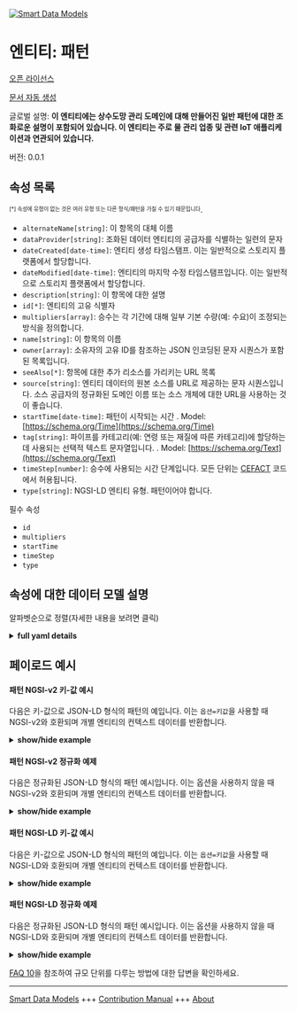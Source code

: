<!-- 10-Header -->  
[![Smart Data Models](https://smartdatamodels.org/wp-content/uploads/2022/01/SmartDataModels_logo.png "Logo")](https://smartdatamodels.org)  
엔티티: 패턴  
=======<!-- /10-Header -->  
<!-- 15-License -->  
[오픈 라이선스](https://github.com/smart-data-models//dataModel.WaterDistributionManagementEPANET/blob/master/Pattern/LICENSE.md)  
[문서 자동 생성](https://docs.google.com/presentation/d/e/2PACX-1vTs-Ng5dIAwkg91oTTUdt8ua7woBXhPnwavZ0FxgR8BsAI_Ek3C5q97Nd94HS8KhP-r_quD4H0fgyt3/pub?start=false&loop=false&delayms=3000#slide=id.gb715ace035_0_60)  
<!-- /15-License -->  
<!-- 20-Description -->  
글로벌 설명: **이 엔티티에는 상수도망 관리 도메인에 대해 만들어진 일반 패턴에 대한 조화로운 설명이 포함되어 있습니다. 이 엔티티는 주로 물 관리 업종 및 관련 IoT 애플리케이션과 연관되어 있습니다.**  
버전: 0.0.1  
<!-- /20-Description -->  
<!-- 30-PropertiesList -->  

## 속성 목록  

<sup><sub>[*] 속성에 유형이 없는 것은 여러 유형 또는 다른 형식/패턴을 가질 수 있기 때문입니다</sub></sup>.  
- `alternateName[string]`: 이 항목의 대체 이름  - `dataProvider[string]`: 조화된 데이터 엔티티의 공급자를 식별하는 일련의 문자  - `dateCreated[date-time]`: 엔티티 생성 타임스탬프. 이는 일반적으로 스토리지 플랫폼에서 할당합니다.  - `dateModified[date-time]`: 엔티티의 마지막 수정 타임스탬프입니다. 이는 일반적으로 스토리지 플랫폼에서 할당합니다.  - `description[string]`: 이 항목에 대한 설명  - `id[*]`: 엔티티의 고유 식별자  - `multipliers[array]`: 승수는 각 기간에 대해 일부 기본 수량(예: 수요)이 조정되는 방식을 정의합니다.  - `name[string]`: 이 항목의 이름  - `owner[array]`: 소유자의 고유 ID를 참조하는 JSON 인코딩된 문자 시퀀스가 포함된 목록입니다.  - `seeAlso[*]`: 항목에 대한 추가 리소스를 가리키는 URL 목록  - `source[string]`: 엔티티 데이터의 원본 소스를 URL로 제공하는 문자 시퀀스입니다. 소스 공급자의 정규화된 도메인 이름 또는 소스 개체에 대한 URL을 사용하는 것이 좋습니다.  - `startTime[date-time]`: 패턴이 시작되는 시간  . Model: [https://schema.org/Time](https://schema.org/Time)- `tag[string]`: 파이프를 카테고리(예: 연령 또는 재질에 따른 카테고리)에 할당하는 데 사용되는 선택적 텍스트 문자열입니다.  . Model: [https://schema.org/Text](https://schema.org/Text)- `timeStep[number]`: 승수에 사용되는 시간 단계입니다. 모든 단위는 [CEFACT](https://www.unece.org/cefact.html) 코드에서 허용됩니다.  - `type[string]`: NGSI-LD 엔티티 유형. 패턴이어야 합니다.  <!-- /30-PropertiesList -->  
<!-- 35-RequiredProperties -->  
필수 속성  
- `id`  - `multipliers`  - `startTime`  - `timeStep`  - `type`  <!-- /35-RequiredProperties -->  
<!-- 40-RequiredProperties -->  
<!-- /40-RequiredProperties -->  
<!-- 50-DataModelHeader -->  
## 속성에 대한 데이터 모델 설명  
알파벳순으로 정렬(자세한 내용을 보려면 클릭)  
<!-- /50-DataModelHeader -->  
<!-- 60-ModelYaml -->  
<details><summary><strong>full yaml details</strong></summary>    
```yaml  
Pattern:    
  description: This entity contains a harmonised description of a generic pattern made for the Water Network Management domain. This entity is primarily associated with the water management vertical and related IoT applications.    
  properties:    
    alternateName:    
      description: An alternative name for this item    
      type: string    
      x-ngsi:    
        type: Property    
    dataProvider:    
      description: A sequence of characters identifying the provider of the harmonised data entity    
      type: string    
      x-ngsi:    
        type: Property    
    dateCreated:    
      description: Entity creation timestamp. This will usually be allocated by the storage platform    
      format: date-time    
      type: string    
      x-ngsi:    
        type: Property    
    dateModified:    
      description: Timestamp of the last modification of the entity. This will usually be allocated by the storage platform    
      format: date-time    
      type: string    
      x-ngsi:    
        type: Property    
    description:    
      description: A description of this item    
      type: string    
      x-ngsi:    
        type: Property    
    id:    
      anyOf:    
        - description: Identifier format of any NGSI entity    
          maxLength: 256    
          minLength: 1    
          pattern: ^[\w\-\.\{\}\$\+\*\[\]`|~^@!,:\\]+$    
          type: string    
          x-ngsi:    
            type: Property    
        - description: Identifier format of any NGSI entity    
          format: uri    
          type: string    
          x-ngsi:    
            type: Property    
      description: Unique identifier of the entity    
      x-ngsi:    
        type: Property    
    multipliers:    
      description: 'Multipliers define how some base quantity (e.g., demand) is adjusted for each time period'    
      items:    
        type: number    
      type: array    
      x-ngsi:    
        type: Property    
    name:    
      description: The name of this item    
      type: string    
      x-ngsi:    
        type: Property    
    owner:    
      description: A List containing a JSON encoded sequence of characters referencing the unique Ids of the owner(s)    
      items:    
        anyOf:    
          - description: Identifier format of any NGSI entity    
            maxLength: 256    
            minLength: 1    
            pattern: ^[\w\-\.\{\}\$\+\*\[\]`|~^@!,:\\]+$    
            type: string    
            x-ngsi:    
              type: Property    
          - description: Identifier format of any NGSI entity    
            format: uri    
            type: string    
            x-ngsi:    
              type: Property    
        description: Unique identifier of the entity    
        x-ngsi:    
          type: Property    
      type: array    
      x-ngsi:    
        type: Property    
    seeAlso:    
      description: list of uri pointing to additional resources about the item    
      oneOf:    
        - items:    
            format: uri    
            type: string    
          minItems: 1    
          type: array    
        - format: uri    
          type: string    
      x-ngsi:    
        type: Property    
    source:    
      description: 'A sequence of characters giving the original source of the entity data as a URL. Recommended to be the fully qualified domain name of the source provider, or the URL to the source object'    
      type: string    
      x-ngsi:    
        type: Property    
    startTime:    
      description: The time at which the pattern starts    
      format: date-time    
      type: string    
      x-ngsi:    
        model: https://schema.org/Time    
        type: Property    
    tag:    
      description: 'An optional text string used to assign the pipe to a category, perhaps one based on age or material'    
      type: string    
      x-ngsi:    
        model: https://schema.org/Text    
        type: Property    
    timeStep:    
      description: 'The time step used for the multipliers. All units are accepted in [CEFACT](https://www.unece.org/cefact.html) code'    
      type: number    
      x-ngsi:    
        type: Property    
        units: Second    
    type:    
      description: NGSI-LD Entity Type. It has to be Pattern    
      enum:    
        - Pattern    
      type: string    
      x-ngsi:    
        type: Property    
  required:    
    - id    
    - type    
    - multipliers    
    - timeStep    
    - startTime    
  type: object    
  x-derived-from: ""    
  x-disclaimer: 'Redistribution and use in source and binary forms, with or without modification, are permitted  provided that the license conditions are met. Copyleft (c) 2022 Contributors to Smart Data Models Program'    
  x-license-url: https://github.com/smart-data-models/dataModel.WaterDistributionManagementEPANET/blob/master/Pattern/LICENSE.md    
  x-model-schema: https://smart-data-models.github.io/dataModel.WaterDistributionManagementEPANET/Pattern/schema.json    
  x-model-tags: FIWARE4WATER    
  x-version: 0.0.1    
```  
</details>    
<!-- /60-ModelYaml -->  
<!-- 70-MiddleNotes -->  
<!-- /70-MiddleNotes -->  
<!-- 80-Examples -->  
## 페이로드 예시  
#### 패턴 NGSI-v2 키-값 예시  
다음은 키-값으로 JSON-LD 형식의 패턴의 예입니다. 이는 `옵션=키값`을 사용할 때 NGSI-v2와 호환되며 개별 엔티티의 컨텍스트 데이터를 반환합니다.  
<details><summary><strong>show/hide example</strong></summary>    
```json  
{  
  "id": "fbcb5fc8-8ca3-4533-a2eb-34bc89262190",  
  "type": "Pattern",  
  "multipliers": [  
    0.5692,  
    0.4647,  
    0.4385,  
    0.3604,  
    0.3098,  
    0.3345  
  ],  
  "timeStep": 3600,  
  "description": "Open Text",  
  "tag": "DMA1",  
  "startTime": "2020-02-20T17:43:00Z"  
}  
```  
</details>  
#### 패턴 NGSI-v2 정규화 예제  
다음은 정규화된 JSON-LD 형식의 패턴 예시입니다. 이는 옵션을 사용하지 않을 때 NGSI-v2와 호환되며 개별 엔티티의 컨텍스트 데이터를 반환합니다.  
<details><summary><strong>show/hide example</strong></summary>    
```json  
{  
    "id": "fbcb5fc8-8ca3-4533-a2eb-34bc89262190",  
    "type": "Pattern",  
    "multipliers": {  
        "value": [  
            0.5692,  
            0.4647,  
            0.4385,  
            0.3604,  
            0.3098,  
            0.3345  
        ]  
    },  
    "timeStep": {  
        "value": 3600  
    },  
    "description": {  
        "value": "Open Text"  
    },  
    "tag": {  
        "value": "DMA1"  
    }  
}  
```  
</details>  
#### 패턴 NGSI-LD 키-값 예시  
다음은 키-값으로 JSON-LD 형식의 패턴의 예입니다. 이는 `옵션=키값`을 사용할 때 NGSI-LD와 호환되며 개별 엔티티의 컨텍스트 데이터를 반환합니다.  
<details><summary><strong>show/hide example</strong></summary>    
```json  
{  
    "id": "urn:ngsi-ld:Pattern:fbcb5fc8-8ca3-4533-a2eb-34bc89262190",  
    "type": "Pattern",  
    "createdAt": "2020-02-20T17:43:00Z",  
    "description": "Open Text",  
    "modifiedAt": "2020-02-20T17:43:00Z",  
    "multipliers": [  
        0.5692,  
        0.4647,  
        0.4385,  
        0.3604,  
        0.3098,  
        0.3345  
    ],  
    "startTime": "2020-02-20T17:43:00Z",  
    "tag": "DMA1",  
    "timeStep": 3600,  
    "@context": [  
        "https://raw.githubusercontent.com/smart-data-models/dataModel.WaterDistributionManagementEPANET/master/context.jsonld"  
    ]  
}  
```  
</details>  
#### 패턴 NGSI-LD 정규화 예제  
다음은 정규화된 JSON-LD 형식의 패턴 예시입니다. 이는 옵션을 사용하지 않을 때 NGSI-LD와 호환되며 개별 엔티티의 컨텍스트 데이터를 반환합니다.  
<details><summary><strong>show/hide example</strong></summary>    
```json  
{  
    "id": "urn:ngsi-ld:Pattern:fbcb5fc8-8ca3-4533-a2eb-34bc89262190",  
    "type": "Pattern",  
    "createdAt": "2020-02-20T17:43:00Z",  
    "description": {  
        "type": "Property",  
        "value": "Open Text"  
    },  
    "modifiedAt": "2020-02-20T17:43:00Z",  
    "multipliers": {  
        "type": "Property",  
        "value": [  
            0.5692,  
            0.4647,  
            0.4385,  
            0.3604,  
            0.3098,  
            0.3345  
        ],  
        "unitCode": "C62"  
    },  
    "startTime": {  
        "type": "Property",  
        "value": "00:00"  
    },  
    "tag": {  
        "type": "Property",  
        "value": "DMA1"  
    },  
    "timeStep": {  
        "type": "Property",  
        "value": 3600,  
        "unitCode": "SEC"  
    },  
    "@context": [  
        "https://raw.githubusercontent.com/smart-data-models/dataModel.WaterDistributionManagementEPANET/master/context.jsonld"  
    ]  
}  
```  
</details><!-- /80-Examples -->  
<!-- 90-FooterNotes -->  
<!-- /90-FooterNotes -->  
<!-- 95-Units -->  
[FAQ 10](https://smartdatamodels.org/index.php/faqs/)을 참조하여 규모 단위를 다루는 방법에 대한 답변을 확인하세요.  
<!-- /95-Units -->  
<!-- 97-LastFooter -->  
---  
[Smart Data Models](https://smartdatamodels.org) +++ [Contribution Manual](https://bit.ly/contribution_manual) +++ [About](https://bit.ly/Introduction_SDM)<!-- /97-LastFooter -->  
